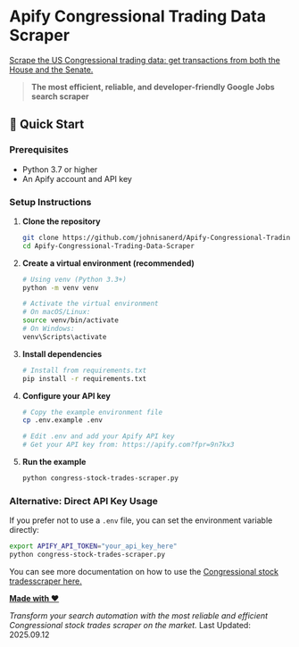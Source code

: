 # Apify Congressional Trading Data Scraper

[Scrape the US Congressional trading data:  get transactions from both the House and the Senate.](https://apify.com/johnvc/apify-us-congress-financial-disclosures-and-stock-trading-data?fpr=9n7kx3)


> **The most efficient, reliable, and developer-friendly Google Jobs search scraper**

## 🚀 Quick Start

### Prerequisites
- Python 3.7 or higher
- An Apify account and API key

### Setup Instructions

1. **Clone the repository**
   ```bash
   git clone https://github.com/johnisanerd/Apify-Congressional-Trading-Data-Scraper.git
   cd Apify-Congressional-Trading-Data-Scraper
   ```

2. **Create a virtual environment (recommended)**
   ```bash
   # Using venv (Python 3.3+)
   python -m venv venv
   
   # Activate the virtual environment
   # On macOS/Linux:
   source venv/bin/activate
   # On Windows:
   venv\Scripts\activate
   ```

3. **Install dependencies**
   ```bash
   # Install from requirements.txt
   pip install -r requirements.txt

   ```

4. **Configure your API key**
   ```bash
   # Copy the example environment file
   cp .env.example .env
   
   # Edit .env and add your Apify API key
   # Get your API key from: https://apify.com?fpr=9n7kx3
   ```

5. **Run the example**
   ```bash
   python congress-stock-trades-scraper.py
   ```

### Alternative: Direct API Key Usage
If you prefer not to use a `.env` file, you can set the environment variable directly:
```bash
export APIFY_API_TOKEN="your_api_key_here"
python congress-stock-trades-scraper.py
```

You can see more documentation on how to use the [Congressional stock tradesscraper here.](https://apify.com/johnvc/apify-us-congress-financial-disclosures-and-stock-trading-data?fpr=9n7kx3)


[**Made with ❤️**](https://apify.com/johnvc?fpr=9n7kx3)

*Transform your search automation with the most reliable and efficient Congressional stock trades scraper on the market.*
Last Updated: 2025.09.12
